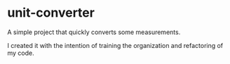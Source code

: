 # unit-converter

A simple project that quickly converts some measurements.

I created it with the intention of training the organization and refactoring of my code.
